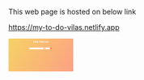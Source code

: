 
This web page is hosted on below link

https://my-to-do-vilas.netlify.app



<img src="./src/Screenshot (9).png" width="128"/>